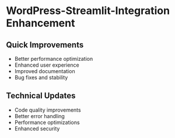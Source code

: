 # WordPress-Streamlit-Integration Enhancement

## Quick Improvements
- Better performance optimization
- Enhanced user experience
- Improved documentation
- Bug fixes and stability

## Technical Updates
- Code quality improvements
- Better error handling
- Performance optimizations
- Enhanced security
